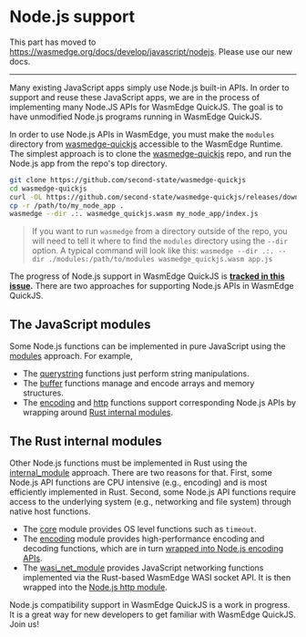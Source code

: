 # Node.js support

This part has moved to https://wasmedge.org/docs/develop/javascript/nodejs. Please use our new docs.

---

Many existing JavaScript apps simply use Node.js built-in APIs. In order to support and reuse these JavaScript apps, we are in the process of implementing many Node.JS APIs for WasmEdge QuickJS. The goal is to have unmodified Node.js programs running in WasmEdge QuickJS.

In order to use Node.js APIs in WasmEdge, you must make the `modules` directory from [wasmedge-quickjs](https://github.com/second-state/wasmedge-quickjs) accessible to the WasmEdge Runtime. The simplest approach is to clone the [wasmedge-quickjs](https://github.com/second-state/wasmedge-quickjs) repo, and run the Node.js app from the repo's top directory.

```bash
git clone https://github.com/second-state/wasmedge-quickjs
cd wasmedge-quickjs
curl -OL https://github.com/second-state/wasmedge-quickjs/releases/download/v0.4.0-alpha/wasmedge_quickjs.wasm
cp -r /path/to/my_node_app .
wasmedge --dir .:. wasmedge_quickjs.wasm my_node_app/index.js
```

> If you want to run `wasmedge` from a directory outside of the repo, you will need to tell it where to find the `modules` directory using the `--dir` option. A typical command will look like this: `wasmedge --dir .:. --dir ./modules:/path/to/modules wasmedge_quickjs.wasm app.js`

The progress of Node.js support in WasmEdge QuickJS is **[tracked in this issue](https://github.com/WasmEdge/WasmEdge/issues/1535).** There are two approaches for supporting Node.js APIs in WasmEdge QuickJS.

## The JavaScript modules

Some Node.js functions can be implemented in pure JavaScript using the [modules](modules.md) approach. For example,

* The [querystring](https://github.com/second-state/wasmedge-quickjs/blob/main/modules/querystring.js) functions just perform string manipulations.
* The [buffer](https://github.com/second-state/wasmedge-quickjs/blob/main/modules/buffer.js) functions manage and encode arrays and memory structures.
* The [encoding](https://github.com/second-state/wasmedge-quickjs/blob/main/modules/encoding.js) and [http](https://github.com/second-state/wasmedge-quickjs/blob/main/modules/http.js) functions support corresponding Node.js APIs by wrapping around [Rust internal modules](rust.md).

## The Rust internal modules

Other Node.js functions must be implemented in Rust using the [internal_module](rust.md) approach. There are two reasons for that. First, some Node.js API functions are CPU intensive (e.g., encoding) and is most efficiently implemented in Rust. Second, some Node.js API functions require access to the underlying system (e.g., networking and file system) through native host functions.

* The [core](https://github.com/second-state/wasmedge-quickjs/blob/main/src/internal_module/core.rs) module provides OS level functions such as `timeout`.
* The [encoding](https://github.com/second-state/wasmedge-quickjs/blob/main/src/internal_module/encoding.rs) module provides high-performance encoding and decoding functions, which are in turn [wrapped into Node.js encoding APIs](https://github.com/second-state/wasmedge-quickjs/blob/main/modules/encoding.js).
* The [wasi_net_module](https://github.com/second-state/wasmedge-quickjs/blob/main/src/internal_module/wasi_net_module.rs) provides JavaScript networking functions implemented via the Rust-based WasmEdge WASI socket API. It is then wrapped into the [Node.js http module](https://github.com/second-state/wasmedge-quickjs/blob/main/modules/http.js).

Node.js compatibility support in WasmEdge QuickJS is a work in progress. It is a great way for new developers to get familiar with WasmEdge QuickJS. Join us!
